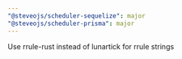 ```yaml
---
"@steveojs/scheduler-sequelize": major
"@steveojs/scheduler-prisma": major
---
```


Use rrule-rust instead of lunartick for rrule strings
